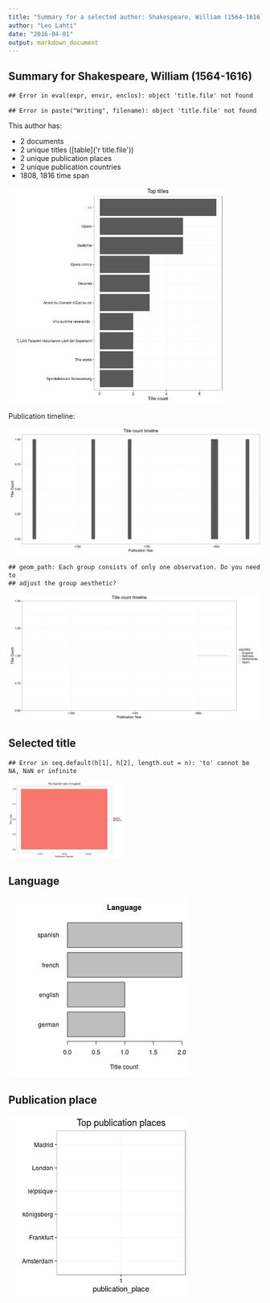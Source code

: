 ```yaml
---
title: "Summary for a selected author: Shakespeare, William (1564-1616)"
author: "Leo Lahti"
date: "2016-04-01"
output: markdown_document
---
```


## Summary for Shakespeare, William (1564-1616)


```
## Error in eval(expr, envir, enclos): object 'title.file' not found
```

```
## Error in paste("Writing", filename): object 'title.file' not found
```

This author has:

  * 2 documents
  * 2 unique titles ([table]('r title.file'))
  * 2 unique publication places
  * 2 unique publication countries
  * 1808, 1816 time span   


<img src="figure/selected_author_summary_titlecount-1.png" title="plot of chunk selected_author_summary_titlecount" alt="plot of chunk selected_author_summary_titlecount" width="430px" />


Publication timeline:

![plot of chunk selected_author_summary_timeline](figure/selected_author_summary_timeline-1.png)



```
## geom_path: Each group consists of only one observation. Do you need to
## adjust the group aesthetic?
```

![plot of chunk selected_author_summary_timeline_by_country](figure/selected_author_summary_timeline_by_country-1.png)

## Selected title


```
## Error in seq.default(h[1], h[2], length.out = n): 'to' cannot be NA, NaN or infinite
```

<img src="figure/selected_author_summary_timeline_by_title-1.png" title="plot of chunk selected_author_summary_timeline_by_title" alt="plot of chunk selected_author_summary_timeline_by_title" width="230px" />


## Language

![plot of chunk selected_author_summary_language](figure/selected_author_summary_language-1.png)


## Publication place

![plot of chunk selected_author_summary_place](figure/selected_author_summary_place-1.png)

